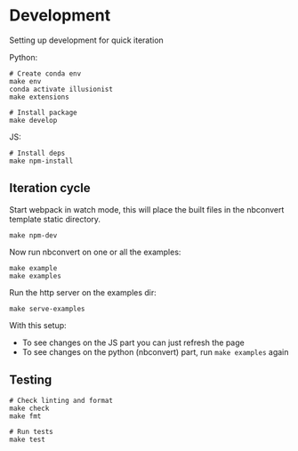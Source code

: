 # Development

Setting up development for quick iteration

Python:

```
# Create conda env
make env
conda activate illusionist
make extensions

# Install package
make develop
```

JS:

```
# Install deps
make npm-install
```

## Iteration cycle

Start webpack in watch mode, this will place the built files in the
nbconvert template static directory.

```
make npm-dev
```

Now run nbconvert on one or all the examples:

```
make example
make examples
```

Run the http server on the examples dir:

```
make serve-examples
```

With this setup:
- To see changes on the JS part you can just refresh the page
- To see changes on the python (nbconvert) part, run `make examples` again

## Testing

```
# Check linting and format
make check
make fmt

# Run tests
make test
```
